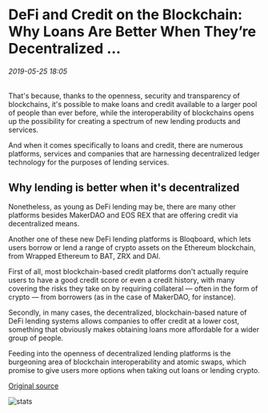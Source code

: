 # DeFi and Credit on the Blockchain: Why Loans Are Better When They’re Decentralized ...

###### 2019-05-25 18:05

That's because, thanks to the openness, security and transparency of blockchains, it's possible to make loans and credit available to a larger pool of people than ever before, while the interoperability of blockchains opens up the possibility for creating a spectrum of new lending products and services.

And when it comes specifically to loans and credit, there are numerous platforms, services and companies that are harnessing decentralized ledger technology for the purposes of lending services.

## Why lending is better when it's decentralized

Nonetheless, as young as DeFi lending may be, there are many other platforms besides MakerDAO and EOS REX that are offering credit via decentralized means.

Another one of these new DeFi lending platforms is Bloqboard, which lets users borrow or lend a range of crypto assets on the Ethereum blockchain, from Wrapped Ethereum to BAT, ZRX and DAI.

First of all, most blockchain-based credit platforms don't actually require users to have a good credit score or even a credit history, with many covering the risks they take on by requiring collateral — often in the form of crypto — from borrowers (as in the case of MakerDAO, for instance).

Secondly, in many cases, the decentralized, blockchain-based nature of DeFi lending systems allows companies to offer credit at a lower cost, something that obviously makes obtaining loans more affordable for a wider group of people.

Feeding into the openness of decentralized lending platforms is the burgeoning area of blockchain interoperability and atomic swaps, which promise to give users more options when taking out loans or lending crypto.

[Original source](https://cointelegraph.com/news/defi-and-credit-on-the-blockchain-why-loans-are-better-when-theyre-decentralized)

![stats](https://c.statcounter.com/11760860/0/a89fa40b/1/ "stats")